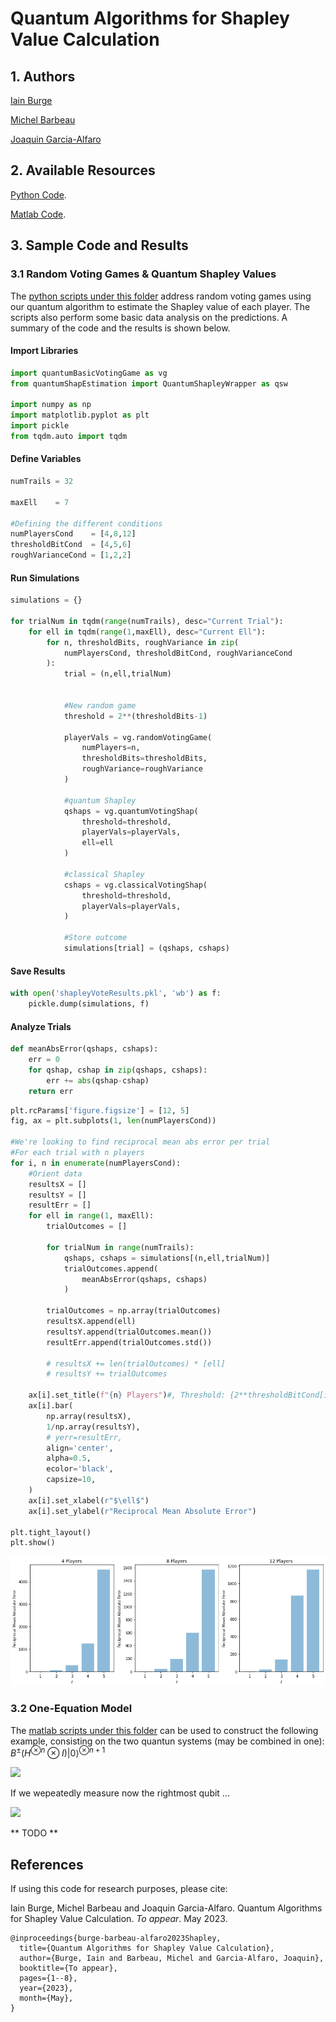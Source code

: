 # Quantum Algorithms for Shapley Value Calculation

## 1. Authors

<a href="https://github.com/iain-burge/iain-burge">Iain Burge</a>

<a href="https://carleton.ca/scs/people/michel-barbeau/">Michel Barbeau</a>

<a href="http://www-public.imtbs-tsp.eu/~garcia_a/web/">Joaquin Garcia-Alfaro</a>

## 2. Available Resources

<a href="https://github.com/iain-burge/QuantumShapleyValueAlgorithm/tree/main/python/">Python Code</a>.

<a href="https://github.com/iain-burge/QuantumShapleyValueAlgorithm/tree/main/matlab/">Matlab Code</a>.

## 3. Sample Code and Results 

### 3.1 Random Voting Games & Quantum Shapley Values

The <a href="https://github.com/iain-burge/QuantumShapleyValueAlgorithm/tree/main/python/">python scripts under this folder</a>
address random voting games using our quantum algorithm to estimate the Shapley value of each player. The scripts also perform 
some basic data analysis on the predictions. A summary of the code and the results is shown below.

#### Import Libraries

``` python
import quantumBasicVotingGame as vg
from quantumShapEstimation import QuantumShapleyWrapper as qsw

import numpy as np
import matplotlib.pyplot as plt
import pickle
from tqdm.auto import tqdm
```
#### Define Variables

``` python
numTrails = 32

maxEll    = 7

#Defining the different conditions
numPlayersCond    = [4,8,12]
thresholdBitCond  = [4,5,6]
roughVarianceCond = [1,2,2]
```

#### Run Simulations

``` python
simulations = {}

for trialNum in tqdm(range(numTrails), desc="Current Trial"):
    for ell in tqdm(range(1,maxEll), desc="Current Ell"):
        for n, thresholdBits, roughVariance in zip(
            numPlayersCond, thresholdBitCond, roughVarianceCond
        ):
            trial = (n,ell,trialNum)


            #New random game
            threshold = 2**(thresholdBits-1)

            playerVals = vg.randomVotingGame(
                numPlayers=n,
                thresholdBits=thresholdBits,
                roughVariance=roughVariance
            )

            #quantum Shapley
            qshaps = vg.quantumVotingShap(
                threshold=threshold,
                playerVals=playerVals,
                ell=ell
            )

            #classical Shapley
            cshaps = vg.classicalVotingShap(
                threshold=threshold,
                playerVals=playerVals,
            )

            #Store outcome
            simulations[trial] = (qshaps, cshaps)

```

#### Save Results

``` python
with open('shapleyVoteResults.pkl', 'wb') as f:
    pickle.dump(simulations, f)
```
#### Analyze Trials

``` python
def meanAbsError(qshaps, cshaps):
    err = 0
    for qshap, cshap in zip(qshaps, cshaps):
        err += abs(qshap-cshap)
    return err
```
``` python
plt.rcParams['figure.figsize'] = [12, 5]
fig, ax = plt.subplots(1, len(numPlayersCond))

#We're looking to find reciprocal mean abs error per trial
#For each trial with n players
for i, n in enumerate(numPlayersCond):
    #Orient data
    resultsX = []
    resultsY = []
    resultErr = []
    for ell in range(1, maxEll):
        trialOutcomes = []

        for trialNum in range(numTrails):
            qshaps, cshaps = simulations[(n,ell,trialNum)]
            trialOutcomes.append(
                meanAbsError(qshaps, cshaps)
            )
        
        trialOutcomes = np.array(trialOutcomes)
        resultsX.append(ell)
        resultsY.append(trialOutcomes.mean())
        resultErr.append(trialOutcomes.std())

        # resultsX += len(trialOutcomes) * [ell]
        # resultsY += trialOutcomes
    
    ax[i].set_title(f"{n} Players")#, Threshold: {2**thresholdBitCond[i]}")
    ax[i].bar(
        np.array(resultsX), 
        1/np.array(resultsY),
        # yerr=resultErr,
        align='center',
        alpha=0.5,
        ecolor='black',
        capsize=10,
    )
    ax[i].set_xlabel(r"$\ell$")
    ax[i].set_ylabel(r"Reciprocal Mean Absolute Error")

plt.tight_layout()
plt.show()
```

![](figures/546.png)

### 3.2 One-Equation Model

The <a href="https://github.com/iain-burge/QuantumShapleyValueAlgorithm/tree/main/matlab/">matlab scripts under this folder</a> can
be used to construct the following example, consisting on the two quantun systems (may be combined in one): $B^{\pm} (H^{\otimes n}\otimes I) \vert 0 \rangle^{\otimes n+1}$

<img src="https://github.com/iain-burge/QuantumShapleyValueAlgorithm/blob/main/figures/matlab1.png" width="50%"/>

If we wepeatedly measure now the rightmost qubit ...

<img src="https://github.com/iain-burge/QuantumShapleyValueAlgorithm/blob/main/figures/matlab2.png" width="25%"/>

** TODO **

## References

If using this code for research purposes, please cite:

Iain Burge, Michel Barbeau and Joaquin Garcia-Alfaro. Quantum Algorithms for Shapley Value Calculation. *To appear*. May 2023.

```
@inproceedings{burge-barbeau-alfaro2023Shapley,
  title={Quantum Algorithms for Shapley Value Calculation},
  author={Burge, Iain and Barbeau, Michel and Garcia-Alfaro, Joaquin},
  booktitle={To appear},
  pages={1--8},
  year={2023},
  month={May},
}
```


 
